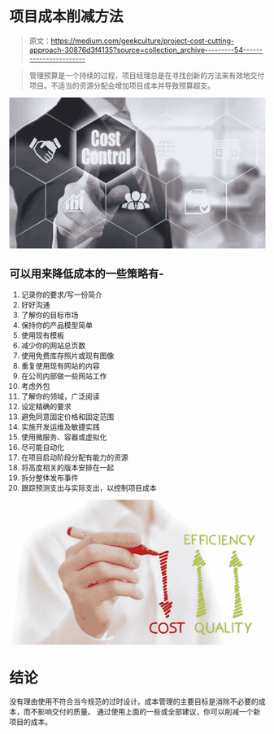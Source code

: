 # 项目成本削减方法

> 原文：<https://medium.com/geekculture/project-cost-cutting-approach-30876d3f4135?source=collection_archive---------54----------------------->

> 管理预算是一个持续的过程，项目经理总是在寻找创新的方法来有效地交付项目。不适当的资源分配会增加项目成本并导致预算超支。

![](img/175bc5110b01f30bb4ba855c604f2fcf.png)

## **可以用来降低成本的一些策略有-**

1.  记录你的要求/写一份简介
2.  好好沟通
3.  了解你的目标市场
4.  保持你的产品模型简单
5.  使用现有模板
6.  减少你的网站总页数
7.  使用免费库存照片或现有图像
8.  重复使用现有网站的内容
9.  在公司内部做一些网站工作
10.  考虑外包
11.  了解你的领域，广泛阅读
12.  设定精确的要求
13.  避免同意固定价格和固定范围
14.  实施开发运维及敏捷实践
15.  使用微服务、容器或虚拟化
16.  尽可能自动化
17.  在项目启动阶段分配有能力的资源
18.  将高度相关的版本安排在一起
19.  拆分整体发布事件
20.  跟踪预测支出与实际支出，以控制项目成本

![](img/9d9baaf26cdc6fad8a03dfeec3a6c325.png)

# 结论

没有理由使用不符合当今规范的过时设计。成本管理的主要目标是消除不必要的成本，而不影响交付的质量。
通过使用上面的一些或全部建议，你可以削减一个新项目的成本。